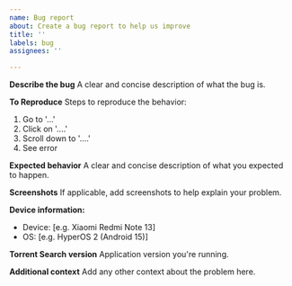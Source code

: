 ```yaml
---
name: Bug report
about: Create a bug report to help us improve
title: ''
labels: bug
assignees: ''

---
```


**Describe the bug**
A clear and concise description of what the bug is.

**To Reproduce**
Steps to reproduce the behavior:
1. Go to '...'
2. Click on '....'
3. Scroll down to '....'
4. See error

**Expected behavior**
A clear and concise description of what you expected to happen.

**Screenshots**
If applicable, add screenshots to help explain your problem.

**Device information:**
 - Device: [e.g. Xiaomi Redmi Note 13]
 - OS: [e.g. HyperOS 2 (Android 15)]

**Torrent Search version**
Application version you're running.

**Additional context**
Add any other context about the problem here.

